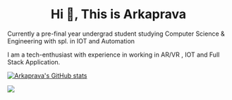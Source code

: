 # <h1 align="center">Hi 👋, This is Arkaprava</h1>

Currently a pre-final year undergrad student studying Computer Science & Engineering with spl. in IOT and Automation

I am a tech-enthusiast with experience in working in AR/VR , IOT and Full Stack Application.

[![Arkaprava's GitHub stats](https://github-readme-stats.vercel.app/api?username=arkagme)](https://github.com/arkagme/github-readme-stats)

![](https://github-readme-streak-stats.herokuapp.com/?user=arkagme&theme=dark&hide_border=false)<br/>

